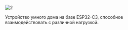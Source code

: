 ![2](https://github.com/IVISN123/ESP32-C3_MQTT/assets/62212286/0893fe1f-7418-4e14-a096-2c02accaf293) 

Устройство умного дома на базе ESP32-C3, способное взаимодействовать с различной нагрузкой.



